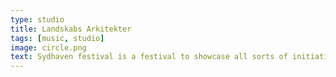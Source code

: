 ```yaml
---
type: studio
title: Landskabs Arkitekter
tags: [music, studio]
image: circle.png
text: Sydhaven festival is a festival to showcase all sorts of initiatives and culture that has been going on in the area.
---
```

